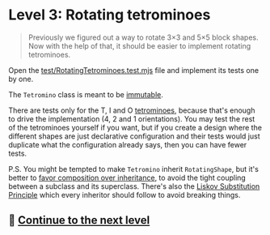 # Level 3: Rotating tetrominoes

> Previously we figured out a way to rotate 3×3 and 5×5 block shapes. Now with the help of that, it should be easier to
> implement rotating tetrominoes.

Open the [test/RotatingTetrominoes.test.mjs](../test/RotatingTetrominoes.test.mjs) file and implement its tests one by
one.

The `Tetromino` class is meant to be [immutable](https://en.wikipedia.org/wiki/Immutable_object).

There are tests only for the T, I and O [tetrominoes](https://tetris.fandom.com/wiki/Tetromino), because that's enough
to drive the implementation (4, 2 and 1 orientations). You may test the rest of the tetrominoes yourself if you want,
but if you create a design where the different shapes are just declarative configuration and their tests would just
duplicate what the configuration already says, then you can have fewer tests.

P.S. You might be tempted to make `Tetromino` inherit `RotatingShape`, but it's better
to [favor composition over inheritance](https://www.artima.com/articles/design-principles-from-design-patterns), to
avoid the tight coupling between a subclass and its superclass. There's also
the [Liskov Substitution Principle](https://davesquared.net/2009/01/introduction-to-solid-principles-of-oo.html)
which every inheritor should follow to avoid breaking things.

## 🚀 [Continue to the next level](level-4.md)
